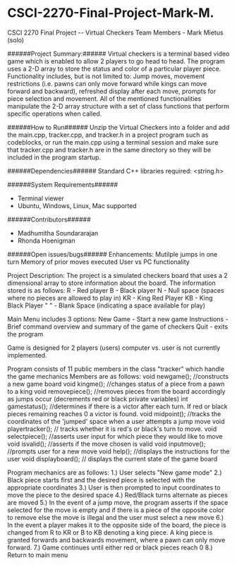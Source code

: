 # CSCI-2270-Final-Project-Mark-M.
CSCI 2270 Final Project -- Virtual Checkers
Team Members - Mark Mietus (solo)

######Project Summary:######
Virtual checkers is a terminal based video game which is enabled to allow 2 players to go head to head. The program uses a 2-D array to store the status and color of a particular player piece. Functionality includes, but is not limited to: Jump moves, movement restrictions (i.e. pawns can only move forward while kings can move forward and backward), refreshed display after each move, prompts for piece selection and movement. All of the mentioned functionalities manipulate the 2-D array structure with a set of class functions that perform specific operations when called.

######How to Run######
Unzip the Virtual Checkers into a folder and add the main.cpp, tracker.cpp, and tracker.h in a project program such as codeblocks, or run the main.cpp using a terminal session and make sure that tracker.cpp and tracker.h are in the same directory so they will be included in the program startup.

######Dependencies######
Standard C++ libraries required:
<iostream>
<sstream>
<fstream>
<string.h>
<stdlib>

######System Requirements######
- Terminal viewer
- Ubuntu, Windows, Linux, Mac supported

######Contributors######
- Madhumitha Soundararajan 
- Rhonda Hoenigman


######Open issues/bugs######
Enhancements: Mutilple jumps in one turn
              Memory of prior moves executed
              User vs PC functionality

Project Description:
The project is a simulated checkers board that uses a 2 dimensional array to store information about the board.
The information stored is as follows: R - Red player
                                      B - Black player
                                      N - Null space (spaces where no pieces are allowed to play in)
                                      KR - King Red Player
                                      KB - King Black Player
                                      " " - Blank Space (indicating a space available for play)
                                      
Main Menu includes 3 options: New Game - Start a new game
                              Instructions - Brief command overview and summary of the game of checkers
                              Quit - exits the program
                              
  Game is designed for 2 players (users) computer vs. user is not currently implemented.
  
Program consists of 11 public members in the class "tracker" which handle the game mechanics
Members are as follows:
        void newgame(); //constructs a new game board
        void kingme(); //changes status of a piece from a pawn to a king
        void removepiece(); //removes pieces from the board accordingly as jumps occur (decrements red or black private variables)
        int gamestatus(); //determines if there is a victor after each turn. If red or black pieces remaining reaches 0 a victor is found.
        void midpoint(); //tracks the coordinates of the 'jumped' space when a user attempts a jump move
        void playertracker(); // tracks whether it is red's or black's turn to move.
        void selectpiece(); //asserts user input for which piece they would like to move
        void isvalid(); //asserts if the move chosen is valid
        void inputmove(); //prompts user for a new move
        void help(); //displays the instructions for the user
        void displayboard(); // displays the current state of the game board
        
Program mechanics are as follows:
1.) User selects "New game mode"
2.) Black piece starts first and the desired piece is selected with the appropriate coordinates
3.) User is then prompted to input coordinates to move the piece to the desired space
4.) Red/Black turns alternate as pieces are moved
5.) In the event of a jump move, the program asserts if the space selected for the move is empty and if there is a piece of the opposite color to remove else the move is illegal and the user must select a new move
6.) In the event a player makes it to the opposite side of the board, the piece is changed from R to KR or B to KB denoting a king piece. A king piece is granted forwards and backwards movement, where a pawn can only move forward.
7.) Game continues until either red or black pieces reach 0
8.) Return to main menu

